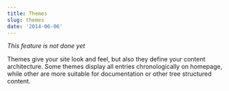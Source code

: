 ```yaml
---
title: Themes
slug: themes
date: '2014-06-06'
---
```

_This feature is not done yet_

Themes give your site look and feel, but also they define your content architecture. Some themes display all entries chronologically on homepage, while other are more suitable for documentation or other tree structured content.